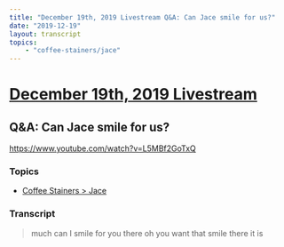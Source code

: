 ```yaml
---
title: "December 19th, 2019 Livestream Q&A: Can Jace smile for us?"
date: "2019-12-19"
layout: transcript
topics:
    - "coffee-stainers/jace"
---
```

# [December 19th, 2019 Livestream](../2019-12-19.md)
## Q&A: Can Jace smile for us?
https://www.youtube.com/watch?v=L5MBf2GoTxQ

### Topics
* [Coffee Stainers > Jace](../topics/coffee-stainers/jace.md)

### Transcript

> much can I smile for you there oh you want that smile there it is
